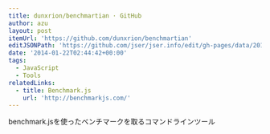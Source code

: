 ```yaml
---
title: dunxrion/benchmartian · GitHub
author: azu
layout: post
itemUrl: 'https://github.com/dunxrion/benchmartian'
editJSONPath: 'https://github.com/jser/jser.info/edit/gh-pages/data/2014/01/index.json'
date: '2014-01-22T02:44:42+00:00'
tags:
  - JavaScript
  - Tools
relatedLinks:
  - title: Benchmark.js
    url: 'http://benchmarkjs.com/'
---
```

benchmark.jsを使ったベンチマークを取るコマンドラインツール
